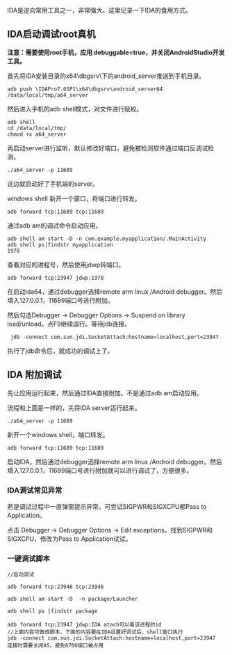 IDA是逆向常用工具之一，非常强大。这里记录一下IDA的食用方式。

## IDA启动调试root真机

**注意：需要使用root手机，应用 debuggable=true，并关闭AndroidStudio开发工具。**

首先将IDA安装目录的x64\dbgsrv\下的android_server推送到手机目录。

```
adb push \IDAPro7.6SP1\x64\dbgsrv\android_server64  /data/local/tmp/a64_server
```

然后进入手机的adb shell模式，对文件进行赋权。

```
adb shell
cd /data/local/tmp/
chmod +x a64_server
```

再启动server进行监听，默认修改好端口，避免被检测软件通过端口反调试检测。

```
./a64_server -p 11689
```

这边就启动好了手机端的server。

windows shell 新开一个窗口，将端口进行转发。

```
adb forward tcp:11689 tcp:11689
```

通过adb am的调试命令启动应用。

```
adb shell am start -D -n com.example.myapplication/.MainActivity
adb shell ps|findstr myapplication
1978
```

查看对应的进程号，然后使用jdwp转端口。

```
adb forward tcp:23947 jdwp:1978
```

在启动ida64，通过debugger选择remote arm linux /Android debugger。然后填入127.0.0.1，11689端口号进行附加。

然后勾选Debugger -> Debugger  Options -> Suspend on library load/unload。点F9继续运行。等待jdb连接。

```
 jdb -connect com.sun.jdi.SocketAttach:hostname=localhost,port=23947
```

执行了jdb命令后，就成功的调试上了。

## IDA 附加调试

先让应用运行起来，然后通过IDA直接附加。不是通过adb am启动应用。

流程和上面是一样的，先将IDA server运行起来。

```
./a64_server -p 11689
```

新开一个windows shell，端口转发。

```
adb forward tcp:11689 tcp:11689
```

启动IDA，然后通过debugger选择remote arm linux /Android debugger。然后填入127.0.0.1，11689端口号进行附加就可以进行调试了，方便很多。



### IDA调试常见异常

若是调试过程中一直弹窗提示异常，可尝试SIGPWR和SIGXCPU都Pass to Application。

点击 Debugger -> Debugger  Options -> Edit exceptions。找到SIGPWR和SIGXCPU，修改为Pass to Application试试。

### 一键调试脚本

```
//启动调试

adb forward tcp:23946 tcp:23946 

adb shell am start -D  -n package/Launcher

adb shell ps |findstr package

adb forward tcp:23947 jdwp:IDA atach可以看该进程的id
//上面内容可做成脚本，下面的内容要在IDA设置好调试后，shell窗口执行
jdb -connect com.sun.jdi.SocketAttach:hostname=localhost,port=23947
连接时需要关闭AS，避免8700端口被占用
```

